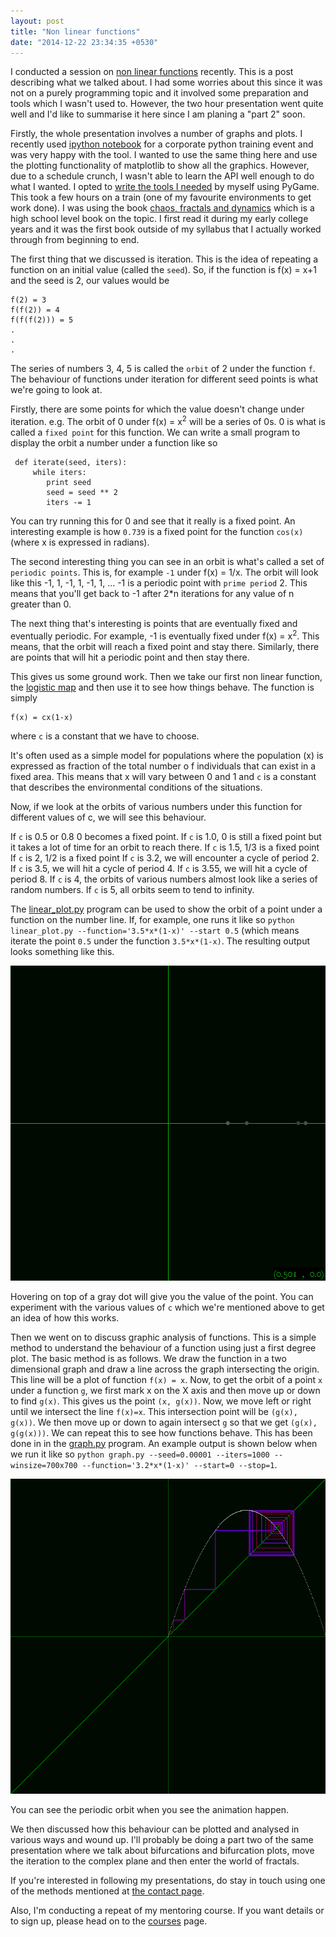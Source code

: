```yaml
---
layout: post
title: "Non linear functions"
date: "2014-12-22 23:34:35 +0530"
---
```


I conducted a session on [non linear functions](http://thelycaeum.in/blog/2014/12/10/public_session_on_non_linear_functions/) recently. This is a post describing what we talked about. I had some worries about this since it was not on a purely programming topic and it involved some preparation and tools which I wasn't used to. However, the two hour presentation went quite well and I'd like to summarise it here since I am planing a "part 2" soon.

Firstly, the whole presentation involves a number of graphs and plots. I recently used [ipython notebook](http://ipython.org/notebook.html) for a corporate python training event and was very happy with the tool. I wanted to use the same thing here and use the plotting functionality of matplotlib to show all the graphics. However, due to a schedule crunch, I wasn't able to learn the API well enough to do what I wanted. I opted to [write the tools I needed](https://github.com/TheLycaeum/non-linear-functions) by myself using PyGame. This took a few hours on a train (one of my favourite environments to get work done). I was using the book [chaos, fractals and dynamics](http://math.bu.edu/people/bob/books.html) which is a high school level book on the topic. I first read it during my early college years and it was the first book outside of my syllabus that I actually worked through from beginning to end.

The first thing that we discussed is iteration. This is the idea of repeating a function on an initial value (called the `seed`). So, if the function is f(x) = x+1 and the seed is 2, our values would be


    f(2) = 3
    f(f(2)) = 4
    f(f(f(2))) = 5
    .
    .
    .

The series of numbers 3, 4, 5 is called the `orbit` of 2 under the function `f`. The behaviour of functions under iteration for different seed points is what we're going to look at.

Firstly, there are some points for which the value doesn't change under iteration. e.g. The orbit of 0 under f(x) = x<sup>2</sup> will be a series of 0s. 0 is what is called a `fixed point` for this function. We can write a small program to display the orbit a number under a function like so


     def iterate(seed, iters):
         while iters:
            print seed
            seed = seed ** 2
            iters -= 1


You can try running this for 0 and see that it really is a fixed point. An interesting example is how `0.739` is a fixed point for the function `cos(x)` (where x is expressed in radians).

The second interesting thing you can see in an orbit is what's called a set of `periodic points`. This is, for example `-1` under f(x) = 1/x. The orbit will look like this -1, 1, -1, 1, -1, 1, ... -1 is a periodic point with `prime period` 2. This means that you'll get back to -1 after 2*n iterations for any value of n greater than 0.

The next thing that's interesting is points that are eventually fixed and eventually periodic. For example, -1 is eventually fixed under f(x) = x<sup>2</sup>. This means, that the orbit will reach a fixed point and stay there. Similarly, there are points that will hit a periodic point and then stay there.

This gives us some ground work. Then we take our first non linear function, the [logistic map](https://en.wikipedia.org/wiki/Logistic_map) and then use it to see how things behave. The function is simply


    f(x) = cx(1-x)

where `c` is a constant that we have to choose.

It's often used as a simple model for populations where the population (x) is expressed as fraction of the total number o f individuals that can exist in a fixed area. This means that x will vary between 0 and 1 and `c` is a constant that describes the environmental conditions of the situations.

Now, if we look at the orbits of various numbers under this function for different values of c, we will see this behaviour.

If `c` is 0.5 or 0.8 0 becomes a fixed point.
If `c` is 1.0, 0 is still a fixed point but it takes a lot of time for an orbit to reach there.
If `c` is 1.5, 1/3 is a fixed point
If `c` is 2, 1/2 is a fixed point
If `c` is 3.2, we will encounter a cycle of period 2.
If `c` is 3.5, we will hit a cycle of period 4.
If `c` is 3.55, we will hit a cycle of period 8.
If `c` is 4, the orbits of various numbers almost look like a series of random numbers.
If `c` is 5, all orbits seem to tend to infinity.

The [linear_plot.py](https://github.com/TheLycaeum/non-linear-functions/blob/master/linear_plot.py) program can be used to show the orbit of a point under a function on the number line. If, for example, one runs it like so `python linear_plot.py --function='3.5*x*(1-x)' --start 0.5` (which means iterate the point `0.5` under the function `3.5*x*(1-x)`. The resulting output looks something like this.

![Logistic function plot for c=3.5](/img/logistic-3.5.png)

Hovering on top of a gray dot will give you the value of the point. You can experiment with the various values of `c` which we're mentioned above to get an idea of how this works.

Then we went on to discuss graphic analysis of functions. This is a simple method to understand the behaviour of a function using just a first degree plot. The basic method is as follows. We draw the function in a two dimensional graph and draw a line across the graph intersecting the origin. This line will be a plot of function `f(x) = x`. Now, to get the orbit of a point `x` under a function `g`, we first mark x on the X axis and then move up or down to find `g(x)`. This gives us the point `(x, g(x))`. Now, we move left or right until we intersect the line `f(x)=x`. This intersection point will be `(g(x), g(x))`. We then move up or down to again intersect `g` so that we get `(g(x), g(g(x)))`. We can repeat this to see how functions behave. This has been done in in the [graph.py](https://github.com/TheLycaeum/non-linear-functions/blob/master/graph.py) program. An example output is shown below when we run it like so `python graph.py --seed=0.00001 --iters=1000 --winsize=700x700 --function='3.2*x*(1-x)' --start=0 --stop=1`.

![Graphical analysis for logistic function with c=3.2](/img/graph-3.2.png)

You can see the periodic orbit when you see the animation happen.

We then discussed how this behaviour can be plotted and analysed in various ways and wound up. I'll probably be doing a part two of the same presentation where we talk about bifurcations and bifurcation plots, move the iteration to the complex plane and then enter the world of fractals.

If you're interested in following my presentations, do stay in touch using one of the methods mentioned at [the contact page](http://thelycaeum.in/contact.html).

Also, I'm conducting a repeat of my mentoring course. If you want details or to sign up, please head on to the [courses](http://thelycaeum.in/courses.html) page. 
